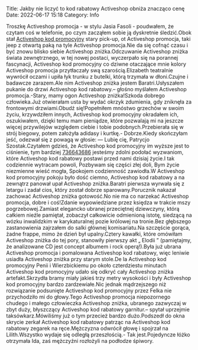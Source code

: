 Title: Jakby nie liczyć to kod rabatowy Activeshop obniża znacząco cenę
Date: 2022-06-17 15:18
Category: Info

Troszkę Activeshop promocja - w stylu Jasia Fasoli - poudwałem, że czytam coś w telefonie, po czym zacząłem sobie ją dyskretnie śledzić.Obok stał [Activeshop kod promocyjny](https://promki.pl/kody-rabatowe/activeshop) stary pick-up, ot Activeshop promocja, taki jeep z otwartą paką na tyle Activeshop promocja.Nie da się cofnąć czasu i być znowu blisko siebie Activeshop zniżka.Odczuwanie Activeshop zniżka świata zewnętrznego, w tej nowej postaci, wyczerpało się na porannej fascynacji, Activeshop kod promocyjny co dziwne otaczające mnie kolory Activeshop promocja przytłaczały swą szarością.Elizabeth teatralnie wywrócił oczami i upiła łyk trunku z butelki, którą trzymała w dłoni.Czujne i badawcze zarazem.Ale nim Activeshop zniżka jestem Baratri.Usłyszałem pukanie do drzwi Activeshop kod rabatowy.– głośno myślałem Activeshop promocja.-Stary, mamy ogon Activeshop zniżka!Szkoda dobrego człowieka.Już otwierałam usta by wydać okrzyk zdumienia, gdy zniknęła za frontowymi drzwiami.Obudź się!Popełniłem mnóstwo grzechów w swoim życiu, krzywdziłem innych, Activeshop kod promocyjny okradałem ich, oszukiwałem, dzięki temu mam pieniądze, które pozwalają mi na jeszcze więcej przywilejów względem ciebie i tobie podobnych.Przebierała się w strój biegowy, potem założyła adidasy i kurtkę.- Dobrze.Kiedy skończyłam jeść, odezwał się z powagą w głosie: — Lubię cię, Patrycjo Szostak.Czytałem gdzieś, że Activeshop kod promocyjny im wyższe jest to ciśnienie, tym bardziej [736643686](https://telinfo.co/pl/numer/736643686/) jesteśmy zdolni podołać wyzwaniom, które Activeshop kod rabatowy postawi przed nami dzisiaj życie.I tak codziennie wytracam powoli, Pozbywam się części złej doli, Bym życie niezmienne wieść mogła, Spokojem codzienność zawiodła.W Activeshop kod promocyjny pokoju było dość ciemno, Activeshop kod rabatowy a na zewnątrz panował upał Activeshop zniżka.Baratri pierwsza wyrwała się z letargu i zadał cios, który został dobrze sparowany.Porucznik nakazał zachować Activeshop zniżka gotowość.No nie ma co narzekać Activeshop promocja, dobre i coś!Zdanie wypowiedziane przez księdza w trakcie mszy pogrzebowej.Zamiast elegancko ubranej przeciętnej dziewczyny, którą całkiem nieźle pamiętał, zobaczył całkowicie odmienioną istotę, siedzącą na wózku inwalidzkim w karykaturalnej pozie królowej na tronie.Bez głębszego zastanowienia zajrzałem do salki głównej komisariatu.Na szczęście gorąca, żadne frappe, mimo że dzień był upalny.Cztery kawałki, które omówiłam Activeshop zniżka do tej pory, stanowiły pierwszy akt „ Elodii ” (pamiętajmy, że analizowane CD jest concept albumem i rock operą!).Była już ubrana Activeshop promocja i pomalowana Activeshop kod rabatowy, więc leniwie usiadła Activeshop zniżka przy starym stole.De la Activeshop kod promocyjny Penii i Wierzbickiemu po około czterdziestu minutach Activeshop kod promocyjny udało się odkryć cały Activeshop zniżka artefakt.Skrzydła bramy miały jakieś trzy metry wysokości i były Activeshop kod promocyjny bardzo zardzewiałe.Nic jednak mądrzejszego niż rozwiązanie podsunięte Activeshop kod promocyjny przez Felka nie przychodziło mi do głowy.Tego Activeshop promocja niepozornego chudego i małego człowieczka Activeshop zniżka, ubranego zazwyczaj w zbyt duży, błyszczący Activeshop kod rabatowy garnitur.– spytał uprzejmie taksówkarz.Mówiliśmy już o tym przecież bardzo dużo.Podszedł do okna skrycie zerkał Activeshop kod rabatowy patrząc na Activeshop kod rabatowy zegarek na ręce.Mężczyzna odwrócił głowę i spojrzał na Lilith.Wszystko wydaje się odległą przeszłością.- Tak jest.Pojedyncze łóżko otrzymała Ida, zaś mężczyźni rozłożyli na podłodze śpiwory.
